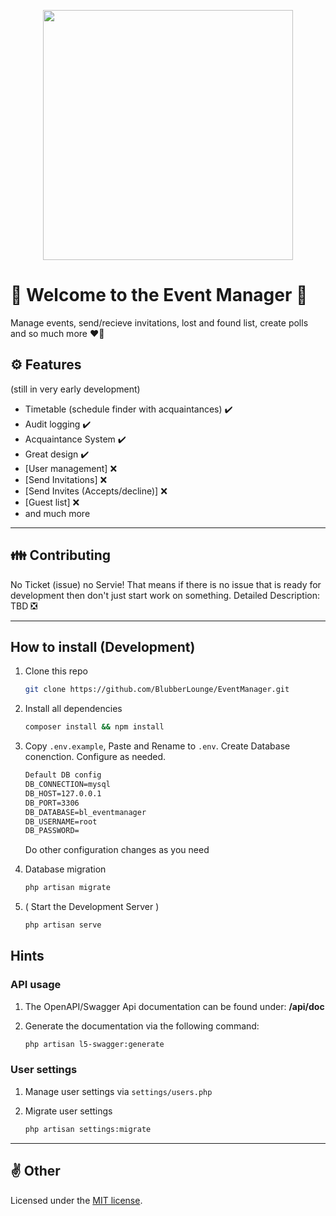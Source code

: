 <p align="center">
    <a href="https://laravel.com" target="_blank">
        <img src="https://media.maximilian-mewes.de/project/em/blem_logo_prototype.png" width="400">
    </a>
</p>

# 🌈 Welcome to the Event Manager 🎫

Manage events, send/recieve invitations, lost and found list, create polls and so much more ❤️‍🔥

## ⚙️ Features

(still in very early development)

- Timetable (schedule finder with acquaintances) ✔️
- Audit logging ✔️
- Acquaintance System ✔️
- Great design ✔️
- [User management] ❌
- [Send Invitations] ❌
- [Send Invites (Accepts/decline)] ❌
- [Guest list] ❌
- and much more

---

## 👪 Contributing

No Ticket (issue) no Servie!
That means if there is no issue that is ready for development then don't just start work on something.
Detailed Description: TBD ❎

---

## How to install (Development)

1. Clone this repo

    ```sh
    git clone https://github.com/BlubberLounge/EventManager.git
    ```

2. Install all dependencies
 
    ```sh
    composer install && npm install
    ```

3. Copy `.env.example`, Paste and Rename to `.env`. Create Database conenction. Configure as needed.

    ```txt
    Default DB config
    DB_CONNECTION=mysql
    DB_HOST=127.0.0.1
    DB_PORT=3306
    DB_DATABASE=bl_eventmanager
    DB_USERNAME=root
    DB_PASSWORD=
    ```
    Do other configuration changes as you need

4. Database migration

    ```sh
    php artisan migrate
    ```

5. ( Start the Development Server )

    ```sh
    php artisan serve
    ```

## Hints

### API usage

1. The OpenAPI/Swagger Api documentation can be found under: **/api/doc**

2. Generate the documentation via the following command:

    ```sh
    php artisan l5-swagger:generate
    ```

### User settings

1. Manage user settings via `settings/users.php`

2. Migrate user settings

    ```sh
    php artisan settings:migrate
    ```

---

## ✌️ Other

Licensed under the  [MIT license](https://opensource.org/licenses/MIT).
